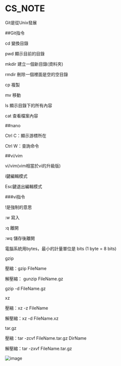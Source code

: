 # CS_NOTE

Git是從Unix發展

##Git指令


cd 	變換目錄


pwd	顯示目前的目錄


mkdir 建立一個新目錄(資料夾)


rmdir 刪除一個裡面是空的空目錄


cp 複製


mv 移動


ls 顯示目錄下的所有內容


cat 查看檔案內容



##nano


Ctrl C：顯示游標所在


Ctrl W：查詢命令




##vi/vim


vi/vim(vim相當於vi的升級版)


i鍵編輯模式




Esc鍵退出編輯模式



###vi指令







!是強制的意思




:w  寫入




:q  離開



:wq 儲存後離開




電腦系統用bytes，最小的計量單位是 bits (1 byte = 8 bits)





gzip


壓縮：gzip FileName

解壓縮：
gunzip FileName.gz

gzip -d FileName.gz

xz

壓縮：xz -z FileName

解壓縮：xz -d FileName.xz

tar.gz

壓縮：tar -zcvf FileName.tar.gz DirName

解壓縮：tar -zxvf FileName.tar.gz


![image](https://user-images.githubusercontent.com/91451706/147905899-2e0af9ed-d0fa-4e9f-b80f-4d377d8c514a.png)
